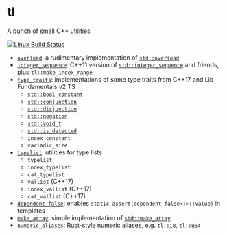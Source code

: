 # tl
A bunch of small C++ utilities

[![Linux Build Status](https://travis-ci.org/TartanLlama/tl.png?branch=master)](https://travis-ci.org/TartanLlama/tl)

- [`overload`](https://github.com/TartanLlama/tl/blob/master/include/tl/overload.hpp): a rudimentary implementation of [`std::overload`](http://open-std.org/JTC1/SC22/WG21/docs/papers/2016/p0051r2.pdf)
- [`integer_sequence`](https://github.com/TartanLlama/tl/blob/master/include/tl/integer_sequence.hpp): C++11 version of [`std::integer_sequence`](http://en.cppreference.com/w/cpp/utility/integer_sequence) and friends, plus `tl::make_index_range`
- [`type_traits`](https://github.com/TartanLlama/tl/blob/master/include/tl/type_traits.hpp): implementations of some type traits from C++17 and Lib Fundamentals v2 TS
  - [`std::bool_constant`](http://en.cppreference.com/w/cpp/types/integral_constant)
  - [`std::conjunction`](http://en.cppreference.com/w/cpp/types/conjunction)
  - [`std::disjunction`](http://en.cppreference.com/w/cpp/types/disjunction)
  - [`std::negation`](http://en.cppreference.com/w/cpp/types/negation)
  - [`std::void_t`](http://en.cppreference.com/w/cpp/types/void_t)
  - [`std::is_detected`](http://en.cppreference.com/w/cpp/experimental/is_detected)
  - `index_constant`
  - `variadic_size`
- [`typelist`](https://github.com/TartanLlama/tl/blob/master/include/tl/typelist.hpp): utilities for type lists
  - `typelist`
  - `index_typelist`
  - `cat_typelist`
  - `vallist` (C++17)
  - `index_vallist` (C++17)
  - `cat_vallist` (C++17)
 - [`dependent_false`](https://github.com/TartanLlama/tl/blob/master/include/tl/dependent_false.hpp): enables `static_assert(dependent_false<T>::value)` in templates
 - [`make_array`](https://github.com/TartanLlama/tl/blob/master/include/tl/make_array.hpp): simple implementation of [`std::make_array`](http://en.cppreference.com/w/cpp/experimental/make_array)
 - [`numeric_aliases`](https://github.com/TartanLlama/tl/blob/master/include/tl/numeric_aliases.hpp): Rust-style numeric aliases, e.g. `tl::i8`, `tl::u64`
